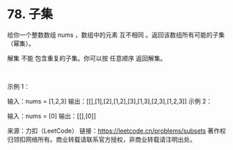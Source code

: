 # 78. 子集

给你一个整数数组 nums ，数组中的元素 互不相同 。返回该数组所有可能的子集（幂集）。

解集 不能 包含重复的子集。你可以按 任意顺序 返回解集。

 

示例 1：

输入：nums = [1,2,3]
输出：[[],[1],[2],[1,2],[3],[1,3],[2,3],[1,2,3]]
示例 2：

输入：nums = [0]
输出：[[],[0]]

来源：力扣（LeetCode）
链接：https://leetcode.cn/problems/subsets
著作权归领扣网络所有。商业转载请联系官方授权，非商业转载请注明出处。
